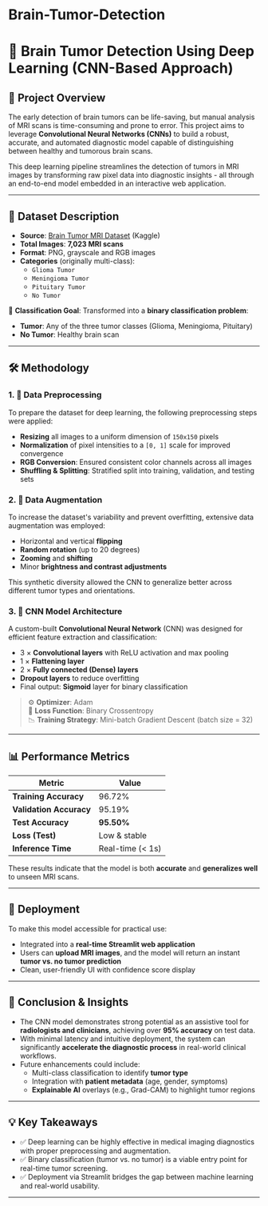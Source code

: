 # Brain-Tumor-Detection
# 🧠 Brain Tumor Detection Using Deep Learning (CNN-Based Approach)

## 📌 Project Overview

The early detection of brain tumors can be life-saving, but manual analysis of MRI scans is time-consuming and prone to error. This project aims to leverage **Convolutional Neural Networks (CNNs)** to build a robust, accurate, and automated diagnostic model capable of distinguishing between healthy and tumorous brain scans.

This deep learning pipeline streamlines the detection of tumors in MRI images by transforming raw pixel data into diagnostic insights - all through an end-to-end model embedded in an interactive web application.

---

## 📂 Dataset Description

- **Source**: [Brain Tumor MRI Dataset](https://www.kaggle.com/datasets/masoudnickparvar/brain-tumor-mri-dataset) (Kaggle)
- **Total Images**: **7,023 MRI scans**
- **Format**: PNG, grayscale and RGB images
- **Categories** (originally multi-class):
  - `Glioma Tumor`
  - `Meningioma Tumor`
  - `Pituitary Tumor`
  - `No Tumor`

🧪 **Classification Goal**: Transformed into a **binary classification problem**:
- **Tumor**: Any of the three tumor classes (Glioma, Meningioma, Pituitary)
- **No Tumor**: Healthy brain scan

---

## 🛠️ Methodology

### 1. 🧹 Data Preprocessing
To prepare the dataset for deep learning, the following preprocessing steps were applied:
- **Resizing** all images to a uniform dimension of `150x150` pixels
- **Normalization** of pixel intensities to a `[0, 1]` scale for improved convergence
- **RGB Conversion**: Ensured consistent color channels across all images
- **Shuffling & Splitting**: Stratified split into training, validation, and testing sets

### 2. 🧪 Data Augmentation
To increase the dataset's variability and prevent overfitting, extensive data augmentation was employed:
- Horizontal and vertical **flipping**
- **Random rotation** (up to 20 degrees)
- **Zooming** and **shifting**
- Minor **brightness and contrast adjustments**

This synthetic diversity allowed the CNN to generalize better across different tumor types and orientations.

### 3. 🧠 CNN Model Architecture

A custom-built **Convolutional Neural Network** (CNN) was designed for efficient feature extraction and classification:

- 3 × **Convolutional layers** with ReLU activation and max pooling
- 1 × **Flattening layer**
- 2 × **Fully connected (Dense) layers**
- **Dropout layers** to reduce overfitting
- Final output: **Sigmoid** layer for binary classification

> ⚙️ **Optimizer**: Adam  
> 🔁 **Loss Function**: Binary Crossentropy  
> 📉 **Training Strategy**: Mini-batch Gradient Descent (batch size = 32)

---

## 📊 Performance Metrics

| Metric             | Value         |
|--------------------|---------------|
| **Training Accuracy** | 96.72%      |
| **Validation Accuracy** | 95.19%   |
| **Test Accuracy**     | **95.50%**  |
| **Loss (Test)**       | Low & stable |
| **Inference Time**    | Real-time (< 1s)

These results indicate that the model is both **accurate** and **generalizes well** to unseen MRI scans.

---

## 🚀 Deployment

To make this model accessible for practical use:

- Integrated into a **real-time Streamlit web application**
- Users can **upload MRI images**, and the model will return an instant **tumor vs. no tumor prediction**
- Clean, user-friendly UI with confidence score display

---

## 🧾 Conclusion & Insights

- The CNN model demonstrates strong potential as an assistive tool for **radiologists and clinicians**, achieving over **95% accuracy** on test data.
- With minimal latency and intuitive deployment, the system can significantly **accelerate the diagnostic process** in real-world clinical workflows.
- Future enhancements could include:
  - Multi-class classification to identify **tumor type**
  - Integration with **patient metadata** (age, gender, symptoms)
  - **Explainable AI** overlays (e.g., Grad-CAM) to highlight tumor regions

---

## 💡 Key Takeaways

- ✅ Deep learning can be highly effective in medical imaging diagnostics with proper preprocessing and augmentation.
- ✅ Binary classification (tumor vs. no tumor) is a viable entry point for real-time tumor screening.
- ✅ Deployment via Streamlit bridges the gap between machine learning and real-world usability.

---

